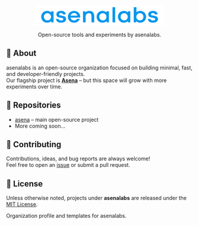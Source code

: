 <p align="center">
  <img src="assets/logo.svg" alt="asenalabs logo" width="350"/>
</p>

<p align="center">
  Open-source tools and experiments by asenalabs.
</p>


## 🚀 About
asenalabs is an open-source organization focused on building minimal, fast, and developer-friendly projects.  
Our flagship project is **[Asena](https://github.com/asenalabs/asena)** – but this space will grow with more experiments over time.


## 📂 Repositories
- [asena](https://github.com/asenalabs/asena) – main open-source project 
- More coming soon…


## 🤝 Contributing
Contributions, ideas, and bug reports are always welcome!  
Feel free to open an [issue](https://github.com/asenalabs/asena/issues) or submit a pull request.


## 📜 License
Unless otherwise noted, projects under **asenalabs** are released under the [MIT License](https://opensource.org/licenses/MIT).

Organization profile and templates for asenalabs.

